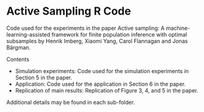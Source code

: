 # Active Sampling R Code

Code used for the experiments in the paper Active sampling: A machine-learning-assisted framework for finite population inference with optimal subsamples by Henrik Imberg, Xiaomi Yang, Carol Flannagan and Jonas Bärgman.

Contents
* Simulation experiments: Code used for the simulation experiments in Section 5 in the paper.
* Application: Code used for the application in Section 6 in the paper.
* Replication of main results: Replication of Figure 3, 4, and 5 in the paper.

Additional details may be found in each sub-folder. 
